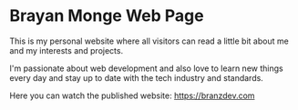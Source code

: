 # Brayan Monge Web Page

This is my personal website where all visitors can read a little bit about me and my interests and projects.

I'm passionate about web development and also love to learn new things every day and stay up to date with the tech industry and standards.

Here you can watch the published website: https://branzdev.com
